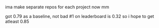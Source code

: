 ima make separate repos for each project now mm

got 0.79 as a baseline, not bad
#1 on leaderboard is 0.32 so i hope to get atleast 0.85